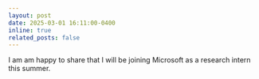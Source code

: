 ```yaml
---
layout: post
date: 2025-03-01 16:11:00-0400
inline: true 
related_posts: false
---
```


I am am happy to share that I will be joining Microsoft as a research intern this summer.